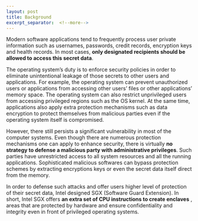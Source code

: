 ```yaml
---
layout: post
title: Background
excerpt_separator:  <!--more-->
---
```


Modern software applications tend to frequently process user private information 
such as usernames, passwords, credit records, encryption keys and health 
records. In most cases, <strong>only designated recipients should be allowed to access 
this secret data</strong>.

The operating system’s duty is to enforce security policies in order to 
eliminate unintentional leakage of those secrets to other users and 
applications. For example, the operating system can prevent unauthorized users 
or applications from accessing other users’ files or other applications’ memory 
space. The operating system can also restrict unprivileged users from accessing 
privileged regions such as the OS kernel. At the same time, applications also 
apply extra protection mechanisms such as data encryption to protect themselves 
from malicious parties even if the operating system itself is compromised.

However, there still persists a significant vulnerability in most of the 
computer systems. Even though there are numerous protection mechanisms one can 
apply to enhance security, there is virtually <strong>no strategy to defense a malicious party with administrative privileges</strong>. Such parties have 
unrestricted access to all system resources and all the running applications. 
Sophisticated malicious softwares can bypass protection schemes by extracting 
encryptions keys or even the secret data itself direct from the memory.

In order to defense such attacks and offer users higher level of protection of 
their secret data, Intel designed SGX (Software Guard Extension). In short, 
Intel SGX offers <strong>an extra set of CPU instructions to create enclaves</strong>
, areas that are protected by hardware and ensure confidentiality and integrity 
even in front of privileged operating systems.